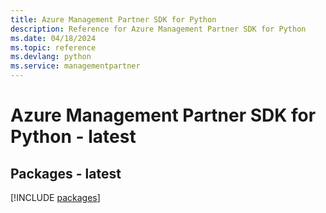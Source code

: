 ```yaml
---
title: Azure Management Partner SDK for Python
description: Reference for Azure Management Partner SDK for Python
ms.date: 04/18/2024
ms.topic: reference
ms.devlang: python
ms.service: managementpartner
---
```

# Azure Management Partner SDK for Python - latest
## Packages - latest
[!INCLUDE [packages](management-partner-index.md)]